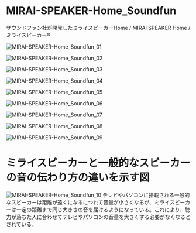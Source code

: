 # MIRAI-SPEAKER-Home_Soundfun
サウンドファン社が開発したミライスピーカーHome / MIRAI SPEAKER Home / ミライスピーカー®

![MIRAI-SPEAKER-Home_Soundfun_01](https://user-images.githubusercontent.com/20723919/120912727-b3606880-c6cc-11eb-9ad0-26ad92dd5652.jpg)

![MIRAI-SPEAKER-Home_Soundfun_02](https://user-images.githubusercontent.com/20723919/120912730-b8251c80-c6cc-11eb-846f-b53781e43297.jpg)

![MIRAI-SPEAKER-Home_Soundfun_03](https://user-images.githubusercontent.com/20723919/120912731-b8251c80-c6cc-11eb-8855-78a80fbdd8af.jpg)

![MIRAI-SPEAKER-Home_Soundfun_04](https://user-images.githubusercontent.com/20723919/120912732-b8bdb300-c6cc-11eb-8261-466234279e2c.jpg)

![MIRAI-SPEAKER-Home_Soundfun_05](https://user-images.githubusercontent.com/20723919/120912733-b8bdb300-c6cc-11eb-8fd9-c94229db9c39.jpg)

![MIRAI-SPEAKER-Home_Soundfun_06](https://user-images.githubusercontent.com/20723919/120912734-b9564980-c6cc-11eb-8bac-4713960bd706.jpg)

![MIRAI-SPEAKER-Home_Soundfun_07](https://user-images.githubusercontent.com/20723919/120912735-b9eee000-c6cc-11eb-8e7b-42a64f4bb37e.jpg)

![MIRAI-SPEAKER-Home_Soundfun_08](https://user-images.githubusercontent.com/20723919/120912736-b9eee000-c6cc-11eb-99ad-4cf5fdb5a3e9.jpg)

![MIRAI-SPEAKER-Home_Soundfun_09](https://user-images.githubusercontent.com/20723919/122038563-b2d47a00-ce10-11eb-9d78-017374a8e5c2.JPG)

# ミライスピーカーと一般的なスピーカーの音の伝わり方の違いを示す図
![MIRAI-SPEAKER-Home_Soundfun_10](https://user-images.githubusercontent.com/20723919/122665771-234e1300-d1e4-11eb-8c15-d1bfd4a21c2b.JPG)
テレビやパソコンに搭載される一般的なスピーカーは距離が遠くになるにつれて音量が小さくなるが、ミライスピーカーは一定の距離まで同じ大きさの音を届けるようになっている。これにより、聴力が落ちた人に合わせてテレビやパソコンの音量を大きくする必要がなくなるとされている。
